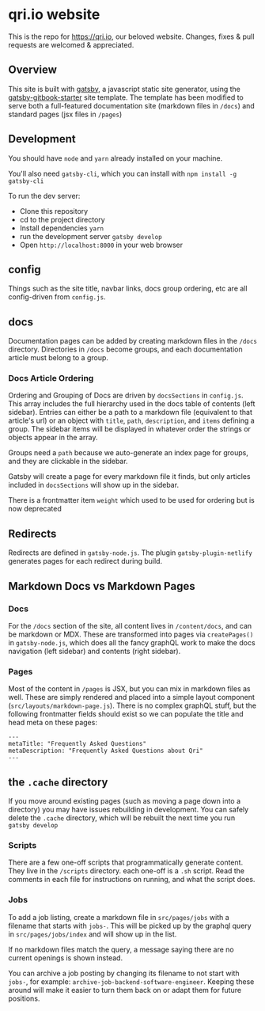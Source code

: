 # qri.io website

This is the repo for https://qri.io, our beloved website. Changes, fixes & pull requests are welcomed & appreciated.

## Overview

This site is built with [gatsby](https://www.gatsbyjs.org/), a javascript static site generator, using the [gatsby-gitbook-starter](https://www.gatsbyjs.org/starters/hasura/gatsby-gitbook-starter/) site template.  The template has been modified to serve both a full-featured documentation site (markdown files in `/docs`) and standard pages (jsx files in `/pages`)

## Development

You should have `node` and `yarn` already installed on your machine.

You'll also need `gatsby-cli`, which you can install with `npm install -g gatsby-cli`

To run the dev server:

- Clone this repository
- cd to the project directory
- Install dependencies `yarn`
- run the development server `gatsby develop`
- Open `http://localhost:8000` in your web browser

## config

Things such as the site title, navbar links, docs group ordering, etc are all config-driven from `config.js`.

## docs

Documentation pages can be added by creating markdown files in the `/docs` directory.  Directories in `/docs` become groups, and each documentation article must belong to a group.

### Docs Article Ordering

Ordering and Grouping of Docs are driven by `docsSections` in `config.js`.  This array includes the full hierarchy used in the docs table of contents (left sidebar).  Entries can either be a path to a markdown file (equivalent to that article's url) or an object with `title`, `path`, `description`, and `items` defining a group.  The sidebar items will be displayed in whatever order the strings or objects appear in the array.

Groups need a `path` because we auto-generate an index page for groups, and they are clickable in the sidebar.

Gatsby will create a page for every markdown file it finds, but only articles included in `docsSections` will show up in the sidebar.

There is a frontmatter item `weight` which used to be used for ordering but is now deprecated

## Redirects

Redirects are defined in `gatsby-node.js`.  The plugin `gatsby-plugin-netlify` generates pages for each redirect during build.

## Markdown Docs vs Markdown Pages

### Docs
For the `/docs` section of the site, all content lives in `/content/docs`, and can be markdown or MDX.  These are transformed into pages via `createPages()` in `gatsby-node.js`, which does all the fancy graphQL work to make the docs navigation (left sidebar) and contents (right sidebar).

### Pages
Most of the content in `/pages` is JSX, but you can mix in markdown files as well.  These are simply rendered and placed into a simple layout component (`src/layouts/markdown-page.js`).  There is no complex graphQL stuff, but the following frontmatter fields should exist so we can populate the title and head meta on these pages:

```
---
metaTitle: "Frequently Asked Questions"
metaDescription: "Frequently Asked Questions about Qri"
---
```

## the `.cache` directory

If you move around existing pages (such as moving a page down into a directory) you may have issues rebuilding in development.  You can safely delete the `.cache` directory, which will be rebuilt the next time you run `gatsby develop`


### Scripts

There are a few one-off scripts that programmatically generate content. They live in the `/scripts` directory. each one-off is a `.sh` script. Read the comments in each file for instructions on running, and what the script does.

### Jobs

To add a job listing, create a markdown file in `src/pages/jobs` with a filename that starts with `jobs-`.  This will be picked up by the graphql query in `src/pages/jobs/index` and will show up in the list.

If no markdown files match the query, a message saying there are no current openings is shown instead.

You can archive a job posting by changing its filename to not start with `jobs-`, for example: `archive-job-backend-software-engineer`.  Keeping these around will make it easier to turn them back on or adapt them for future positions.
